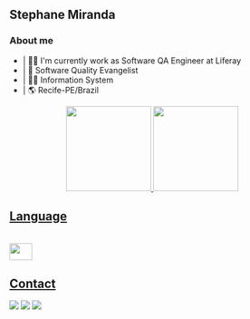 ## Stephane Miranda

<h3> About me</h3>

- | 👩‍💻 I'm currently work as Software QA Engineer at Liferay
- | 🙌 Software Quality Evangelist
- | 👩‍🎓 Information System
- | 🌎 Recife-PE/Brazil

<div align="center">
  <a href="https://github.com/mirandastephane">
  <img height="150em" src="https://github-readme-stats.vercel.app/api?username=mirandastephane&show_icons=true&theme=dracula&include_all_commits=true&count_private=true"/>
  <img height="150em" src="https://github-readme-stats.vercel.app/api/top-langs/?username=mirandastephane&layout=compact&langs_count=7&theme=dracula"/>
</div>
  
  ## Language
<div style="display: inline_block"><br>
  <img align="center" height="30" width="40" src="https://cdn.jsdelivr.net/gh/devicons/devicon/icons/java/java-original.svg">
</div>
  
  ## Contact
  <div> 
     <a href="https://www.linkedin.com/in/stephanemiranda/" target="_blank"><img src="https://img.shields.io/badge/-LinkedIn-%230077B5?style=for-the-badge&logo=linkedin&logoColor=white" target="_blank"></a> 
  <a href = "https://www.instagram.com/stephan.emiranda" target="_blank"><img src="https://img.shields.io/badge/-Instagram-%23E4405F?style=for-the-badge&logo=instagram&logoColor=white" target="_blank"></a>
  <a href = "mailto:duarte.stephane@gmail.com"><img src="https://img.shields.io/badge/-Gmail-%23333?style=for-the-badge&logo=gmail&logoColor=white" target="_blank"></a>
 
</div>
